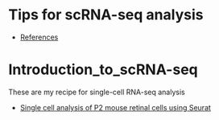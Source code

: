 # Tips for scRNA-seq analysis   
* [References](./0_Tips/References.md)   


# Introduction_to_scRNA-seq   
These are my recipe for single-cell RNA-seq analysis
* [Single cell analysis of P2 mouse retinal cells using Seurat](./1_Clark_P2_Retina/README.md)

